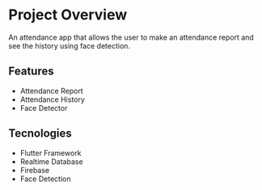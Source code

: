 # Project Overview

An attendance app that allows the user to make an attendance report and see the history using face detection.

## Features

- Attendance Report
- Attendance History
- Face Detector

## Tecnologies

- Flutter Framework 
- Realtime Database
- Firebase
- Face Detection

